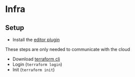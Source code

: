 # Infra

## Setup
- Install the [editor plugin](https://plugins.jetbrains.com/plugin/7808-hashicorp-terraform--hcl-language-support)

These steps are only needed to communicate with the cloud
- Download [terraform cli](https://www.terraform.io/downloads.html)
- Login (`terraform login`)
- Init (`terraform init`)
